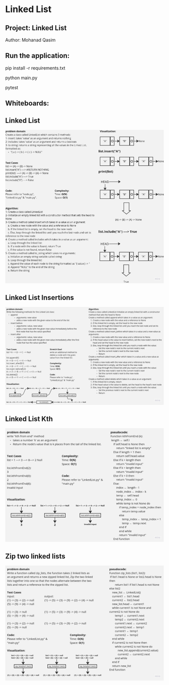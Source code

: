 # Linked List

## Project: Linked List

Author: Mohanad Qasim 


## Run the application:

pip install -r requirements.txt

python  main.py

pytest


## Whiteboards:
## Linked List
![Alt text](./Untitled%20(1).jpg)
## Linked List Insertions
![Alt text](./Untitled.jpg)
## Linked List Kth
![Alt text](./Untitled%20(2).jpg)
## Zip two linked lists
![Alt text](./Untitled%20(3).jpg)